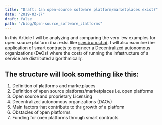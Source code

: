 ```yaml
---
title: "Draft: Can open-source software platform/marketplaces exist?"
date: "2019-03-17"
draft: false
path: "/blog/Open-source_software_platforms"
---
```


In this Article I will be analyzing and comparing the very few examples for open source platform that exist like [spectrum.chat](https://slack-redir.net/link?url=https%3A%2F%2Fspectrum.chat%2F). I will also examine the application of smart contracts to engineer a Decentralized autonomous organizations (DAOs) where the costs of running the infastructure of a service are distributed algorithmically.

## The structure will look something like this:

1. Definition of platforms and marketplaces
2. Definition of open source platforms/marketplaces i.e. open platforms
3. Open source and proprietary Licensing
4. Decentralized autonomous organizations (DAOs)
5. Main factors that contribute to the growth of a platform
6. Obstacles of open platforms
7. Funding for open platforms through smart contracts
